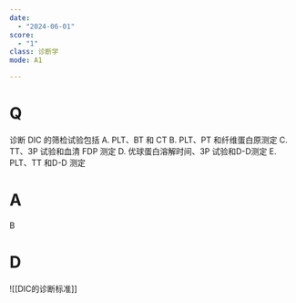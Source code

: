```yaml
---
date:
  - "2024-06-01"
score:
  - "1"
class: 诊断学
mode: A1

---
```



# Q
诊断 DIC 的筛检试验包括
A. PLT、BT 和 CT
B. PLT、PT 和纤维蛋白原测定
C. TT、3P 试验和血清 FDP 测定
D. 优球蛋白溶解时间、3P 试验和D-D测定
E. PLT、TT 和D-D 测定

# A

B


# D
![[DIC的诊断标准]]